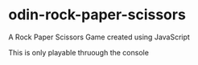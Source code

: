 # odin-rock-paper-scissors
A Rock Paper Scissors Game created using JavaScript

This is only playable thruough the console
